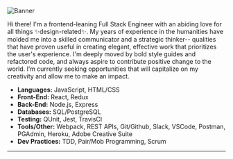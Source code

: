 ![Banner](https://github.com/brookeperkins/brookeperkins/blob/main/fullstackdeveloper.png)

<span align="center"> Hi there! I'm a frontend-leaning Full Stack Engineer with an abiding love for all things ✨design-related✨. My years of experience in the humanities have molded me into a skilled communicator and a strategic thinker-- qualities that have proven useful in creating elegant, effective work that prioritizes the user's experience. I'm deeply moved by bold style guides and refactored code, and always aspire to contribute positive change to the world. I’m currently seeking opportunities that will capitalize on my creativity and allow me to make an impact. </span>

  <ul>
    <li><strong>Languages:</strong> JavaScript, HTML/CSS</li>
    <li><strong>Front-End:</strong> React, Redux</li>
    <li><strong>Back-End:</strong> Node.js, Express</li>
    <li><strong>Databases:</strong> SQL/PostgreSQL</li>
    <li><strong>Testing:</strong> QUnit, Jest, TravisCI</li>
    <li><strong>Tools/Other:</strong> Webpack, REST APIs, Git/Github, Slack, VSCode, Postman, PGAdmin, Heroku, Adobe Creative Suite</li>
    <li><strong>Dev Practices:</strong> TDD, Pair/Mob Programming, Scrum</li>
  </ul>
  
  ***
